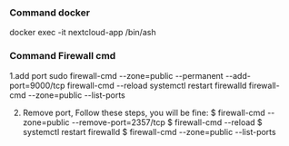 ### Command docker
docker exec -it nextcloud-app /bin/ash

### Command Firewall cmd
1.add port
sudo firewall-cmd --zone=public --permanent --add-port=9000/tcp
firewall-cmd --reload
systemctl restart firewalld
firewall-cmd --zone=public --list-ports

2. Remove port, Follow these steps, you will be fine:
$ firewall-cmd --zone=public --remove-port=2357/tcp
$ firewall-cmd --reload
$ systemctl restart firewalld
$ firewall-cmd --zone=public --list-ports